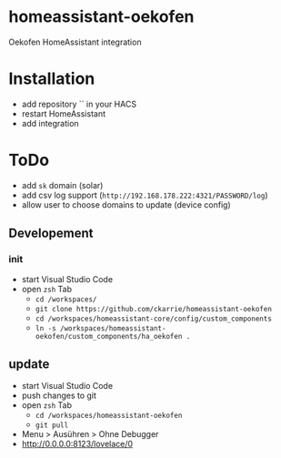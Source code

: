 # homeassistant-oekofen
Oekofen HomeAssistant integration

# Installation

- add repository `` in your HACS
- restart HomeAssistant
- add integration

# ToDo

- add `sk` domain (solar)
- add csv log support (`http://192.168.178.222:4321/PASSWORD/log`)
- allow user to choose domains to update (device config)

## Developement

### init
- start Visual Studio Code
- open `zsh` Tab
  - `cd /workspaces/`
  - `git clone https://github.com/ckarrie/homeassistant-oekofen`
  - `cd /workspaces/homeassistant-core/config/custom_components`
  - `ln -s /workspaces/homeassistant-oekofen/custom_components/ha_oekofen .`

## update
- start Visual Studio Code
- push changes to git
- open `zsh` Tab
  - `cd /workspaces/homeassistant-oekofen`
  - `git pull`
- Menu > Ausühren > Ohne Debugger
- http://0.0.0.0:8123/lovelace/0

